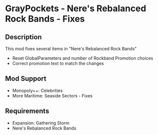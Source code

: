 # GrayPockets - Nere's Rebalanced Rock Bands - Fixes

## Description

This mod fixes several items in "Nere's Rebalanced Rock Bands"

* Reset GlobalParameters and number of Rockband Promotion choices
* Correct promotion text to match the changes

## Mod Support

* Monopoly++: Celebrities
* More Maritime: Seaside Sectors - Fixes

## Requirements

* Expansion: Gathering Storm
* Nere's Rebalanced Rock Bands
